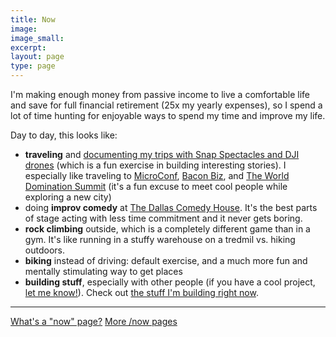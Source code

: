 ```yaml
---
title: Now
image:
image_small:
excerpt:
layout: page
type: page
---
```


I'm making enough money from passive income to live a comfortable life and save for full financial retirement (25x my yearly expenses), so I spend a lot of time hunting for enjoyable ways to spend my time and improve my life.

Day to day, this looks like:

* **traveling** and [documenting my trips with Snap Spectacles and DJI drones](https://youtu.be/uRk64UlQtA8?list=PLNev7VcPIItGNy1wRkDd7lsp9UpP1Be8O) (which is a fun exercise in building interesting stories). I especially like traveling to [MicroConf](http://www.microconf.com/), [Bacon Biz](http://baconbiz.com/), and [The World Domination Summit](https://worlddominationsummit.com/) (it's a fun excuse to meet cool people while exploring a new city)
* doing **improv comedy** at [The Dallas Comedy House](http://dallascomedyhouse.com/). It's the best parts of stage acting with less time commitment and it never gets boring.
* **rock climbing** outside, which is a completely different game than in a gym. It's like running in a stuffy warehouse on a tredmil vs. hiking outdoors.
* **biking** instead of driving: default exercise, and a much more fun and mentally stimulating way to get places
* **building stuff**, especially with other people (if you have a cool project, [let me know!](/contact)). Check out [the stuff I'm building right now](/projects).

---

[What's a "now" page?](https://sivers.org/nowff) [More /now pages](http://nownownow.com/)

<!--
---

## Book summaries todo

* Getting Things Done
* A Random Walk Down Wallstreet
* Start Small, Stay Small
* The Single Founder's Handbook

## Blog posts todo

* Evaluating Risk
* Mental Math
* Mnemonic Major system for memorizing numbers
* inbox zero

## Superpowers todo

* Memorize a Deck of Cards
* Mental addition and subtraction for numbers &lt;12
-->
